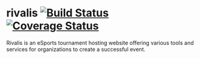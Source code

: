 # rivalis [![Build Status](https://travis-ci.org/zetsumeishi/rivalis.svg?branch=master)](https://travis-ci.org/zetsumeishi/rivalis) [![Coverage Status](https://coveralls.io/repos/github/zetsumeishi/rivalis/badge.svg?branch=master)](https://coveralls.io/github/zetsumeishi/rivalis?branch=master)

Rivalis is an eSports tournament hosting website offering various tools and services for organizations to create a successful event.
